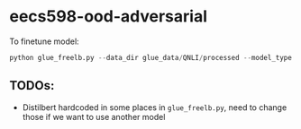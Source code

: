 # eecs598-ood-adversarial

To finetune model:
```python
python glue_freelb.py --data_dir glue_data/QNLI/processed --model_type distilbert --model_name_or_path distilbert-base-uncased --task_name qnli --output_dir output/ --do_train --num_train_epochs <epochs> --do_eval
```

## TODOs:
- Distilbert hardcoded in some places in ``glue_freelb.py``, need to change those if we want to use another model